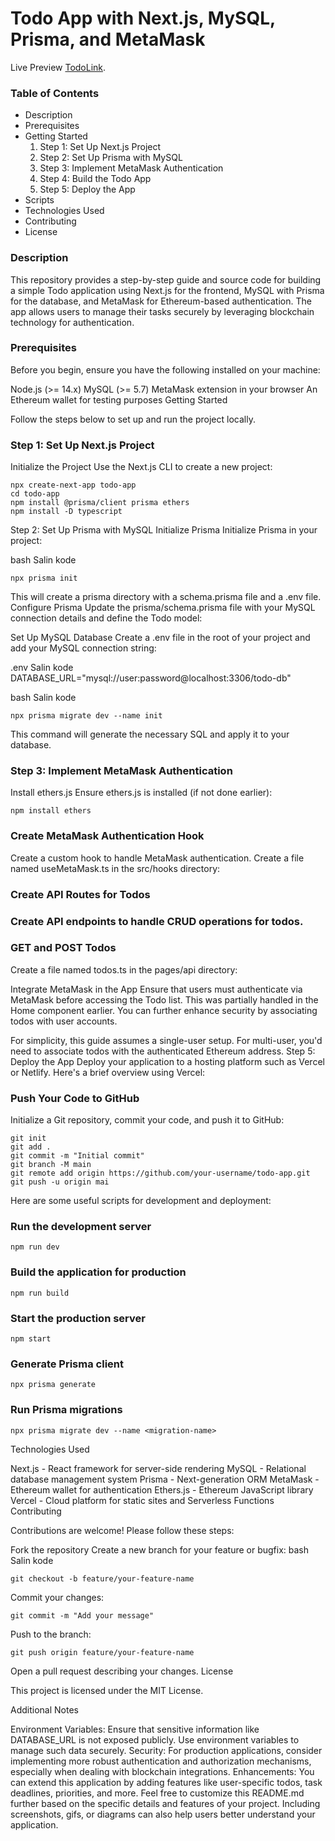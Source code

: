 # Todo App with Next.js, MySQL, Prisma, and MetaMask

Live Preview [TodoLink](https://pages.github.com/).

### Table of Contents

- Description
- Prerequisites
- Getting Started
  1. Step 1: Set Up Next.js Project
  2. Step 2: Set Up Prisma with MySQL
  3. Step 3: Implement MetaMask Authentication
  4. Step 4: Build the Todo App
  5. Step 5: Deploy the App
- Scripts
- Technologies Used
- Contributing
- License

### Description

This repository provides a step-by-step guide and source code for building a simple Todo application using Next.js for the frontend, MySQL with Prisma for the database, and MetaMask for Ethereum-based authentication. The app allows users to manage their tasks securely by leveraging blockchain technology for authentication.

### Prerequisites

Before you begin, ensure you have the following installed on your machine:

Node.js (>= 14.x)
MySQL (>= 5.7)
MetaMask extension in your browser
An Ethereum wallet for testing purposes
Getting Started

Follow the steps below to set up and run the project locally.

### Step 1: Set Up Next.js Project
Initialize the Project
Use the Next.js CLI to create a new project:
```
npx create-next-app todo-app
cd todo-app
npm install @prisma/client prisma ethers
npm install -D typescript
```


Step 2: Set Up Prisma with MySQL
Initialize Prisma
Initialize Prisma in your project:

bash
Salin kode
```
npx prisma init
```
This will create a prisma directory with a schema.prisma file and a .env file.
Configure Prisma
Update the prisma/schema.prisma file with your MySQL connection details and define the Todo model:

Set Up MySQL Database
Create a .env file in the root of your project and add your MySQL connection string:

.env
Salin kode
DATABASE_URL="mysql://user:password@localhost:3306/todo-db"

bash
Salin kode
```
npx prisma migrate dev --name init
```
This command will generate the necessary SQL and apply it to your database.

###  Step 3: Implement MetaMask Authentication
Install ethers.js
Ensure ethers.js is installed (if not done earlier):
```
npm install ethers
```

### Create MetaMask Authentication Hook
Create a custom hook to handle MetaMask authentication. Create a file named useMetaMask.ts in the src/hooks directory:

### Create API Routes for Todos
### Create API endpoints to handle CRUD operations for todos.

### GET and POST Todos
Create a file named todos.ts in the pages/api directory:

Integrate MetaMask in the App
Ensure that users must authenticate via MetaMask before accessing the Todo list. This was partially handled in the Home component earlier. You can further enhance security by associating todos with user accounts.

For simplicity, this guide assumes a single-user setup. For multi-user, you'd need to associate todos with the authenticated Ethereum address.
Step 5: Deploy the App
Deploy your application to a hosting platform such as Vercel or Netlify. Here's a brief overview using Vercel:

### Push Your Code to GitHub
Initialize a Git repository, commit your code, and push it to GitHub:

```
git init
git add .
git commit -m "Initial commit"
git branch -M main
git remote add origin https://github.com/your-username/todo-app.git
git push -u origin mai
```

Here are some useful scripts for development and deployment:

### Run the development server

```
npm run dev
```

### Build the application for production
```
npm run build
```

### Start the production server
```
npm start
```


### Generate Prisma client
```
npx prisma generate
```

### Run Prisma migrations
```
npx prisma migrate dev --name <migration-name>
```

Technologies Used

Next.js - React framework for server-side rendering
MySQL - Relational database management system
Prisma - Next-generation ORM
MetaMask - Ethereum wallet for authentication
Ethers.js - Ethereum JavaScript library
Vercel - Cloud platform for static sites and Serverless Functions
Contributing

Contributions are welcome! Please follow these steps:

Fork the repository
Create a new branch for your feature or bugfix:
bash
Salin kode
```
git checkout -b feature/your-feature-name
```

Commit your changes:
```
git commit -m "Add your message"
```

Push to the branch:
```
git push origin feature/your-feature-name
```

Open a pull request describing your changes.
License

This project is licensed under the MIT License.

Additional Notes

Environment Variables: Ensure that sensitive information like DATABASE_URL is not exposed publicly. Use environment variables to manage such data securely.
Security: For production applications, consider implementing more robust authentication and authorization mechanisms, especially when dealing with blockchain integrations.
Enhancements: You can extend this application by adding features like user-specific todos, task deadlines, priorities, and more.
Feel free to customize this README.md further based on the specific details and features of your project. Including screenshots, gifs, or diagrams can also help users better understand your application.
